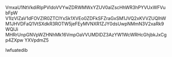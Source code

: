 VmxaU1NtVkdiRlpPVldoVVYwZDRWMWxYZUV0alZscHhWR3hPYVUxWFVubFpW
V1IzVlZaV1dFOVZlR0ZTClYxSk1XVEo0ZDFkSFZraGxSM1JVQ2xKVVZUQlhW
M1JHVDFaQ1VtSXdkR3ROTW5jeFEyMVNXR1ZJY0dsUwpNMmN3V2xaRk9WQlJi
MHRrUnpGNVpWZHNhMk16VmpOaVVUMDlDZ3AzYW1WcWRHcGhjbkJxCgp4ZXpw
YXVpdmZ5

lwfuatedib